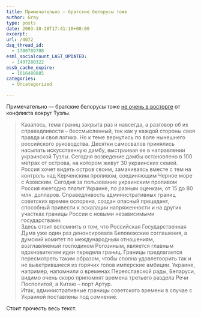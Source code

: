 ```yaml
---
title: Примечательно — братские белорусы тоже
author: Gray
type: posts
date: 2003-10-28T17:41:10+00:00
excerpt:
url: /4072
dsq_thread_id:
  - 1700789708
esml_socialcount_LAST_UPDATED:
  - 1497280322
essb_cache_expire:
  - 1616480885
categories:
  - Uncategorized

---
```








Примечательно &#8212; братские белорусы тоже <a href="http://www.charter97.org/bel/news/2003/10/28/tuzla" target="_blank">не очень в восторге</a> от конфликта вокруг Тузлы.

> Казалось, тема границ закрыта раз и навсегда, а разговор об их справедливости &#8211; бессмысленный, так как у каждой стороны своя правда и своя логика. Но к теме вернулись по воле нынешнего российского руководства. Десятки самосвалов принялись насыпать искусственную дамбу, выстраивая ее в направлении украинской Тузлы. Сегодня возведение дамбы остановлено в 100 метрах от острова, на котором живут 30 украинских семей. Россия хочет видеть остров своим, замахиваясь вместе с тем на контроль над Керченским проливом, соединяющим Черное море с Азовским. Сегодня за пользование украинским проливом Россия ежегодно платит Украине, по разным оценкам, от 15 до 80 млн. долларов. Справедливость административных границ советских времен оспорена, создан опасный прецедент, способный привести к эскалации напряженности и на других участках границы России с новыми независимыми государствами.  
> Здесь стоит вспомнить о том, что Российская Государственная Дума уже один раз денонсировала Беловежские соглашения, а думский комитет по международным отношениям, возглавляемый господином Рогозиным, является главным вдохновителем идеи передела границ. Границы предлагается пересмотреть таким образом, чтобы сполна удовлетворить так и не выветрившиеся из горячих голов имперские амбиции. Украине, например, напомнили о временах Переяславской рады, Беларуси, видимо очень скоро припомнят времена третьего раздела Речи Посполитой, а Китаю &#8211; порт Артур.  
> Итак, административные границы советского времени в случае с Украиной поставлены под сомнение.

Стоит прочесть весь текст.